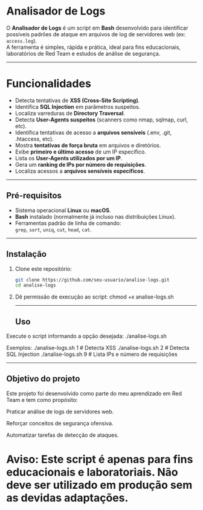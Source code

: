 # Analisador de Logs

O **Analisador de Logs** é um script em **Bash** desenvolvido para identificar possíveis padrões de ataque em arquivos de log de servidores web (ex: `access.log`).  
A ferramenta é simples, rápida e prática, ideal para fins educacionais, laboratórios de Red Team e estudos de análise de segurança.

---

# Funcionalidades

- Detecta tentativas de **XSS (Cross-Site Scripting)**.
- Identifica **SQL Injection** em parâmetros suspeitos.
- Localiza varreduras de **Directory Traversal**.
- Detecta **User-Agents suspeitos** (scanners como nmap, sqlmap, curl, etc).
- Identifica tentativas de acesso a **arquivos sensíveis** (.env, .git, .htaccess, etc).
- Mostra **tentativas de força bruta** em arquivos e diretórios.
- Exibe **primeiro e último acesso** de um IP específico.
- Lista os **User-Agents utilizados por um IP**.
- Gera um **ranking de IPs por número de requisições**.
- Localiza acessos a **arquivos sensíveis específicos**.

---

## Pré-requisitos

- Sistema operacional **Linux** ou **macOS**.  
- **Bash** instalado (normalmente já incluso nas distribuições Linux).  
- Ferramentas padrão de linha de comando:  
  `grep`, `sort`, `uniq`, `cut`, `head`, `cat`.

---

## Instalação

1. Clone este repositório:
   ```bash
   git clone https://github.com/seu-usuario/analise-logs.git
   cd analise-logs
   
2. Dê permissão de execução ao script:
   chmod +x analise-logs.sh

   ---

   ## Uso
   
  Execute o script informando a opção desejada:
  ./analise-logs.sh <opcao>

  Exemplos:
  ./analise-logs.sh 1   # Detecta XSS
  ./analise-logs.sh 2   # Detecta SQL Injection
  ./analise-logs.sh 9   # Lista IPs e número de requisições

  ---

  ## Objetivo do projeto

  Este projeto foi desenvolvido como parte do meu aprendizado em Red Team e tem como propósito:

  Praticar análise de logs de servidores web.

  Reforçar conceitos de segurança ofensiva.

  Automatizar tarefas de detecção de ataques.

  # Aviso: Este script é apenas para fins educacionais e laboratoriais. Não deve ser utilizado em produção sem as devidas adaptações.

